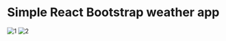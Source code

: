 # Simple React Bootstrap weather app

<image src="image.png" alt="1">

<image src="image-1.png" alt="2">
